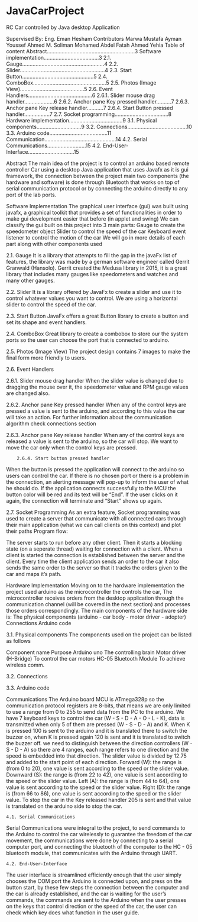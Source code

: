 # JavaCarProject


RC Car controlled by Java desktop Application



Supervised By: Eng. Eman Hesham
Contributors
Marwa Mustafa
Ayman Youssef
Ahmed M. Soliman
Mohamed Abdel Fatah
Ahmed Yehia
Table of content
Abstract…………………………………………………..3
Software implementation……………………………….3
2.1. Gauge……………………………………………….4
2.2. Slider………………………………………………...4
2.3. Start Button…………………………………………5
2.4. ComboBox………………………………………….5
2.5. Photos (Image View)...........................................5
2.6. Event Handlers…………………………………….6
2.6.1. Slider mouse drag handler………………..6
2.6.2. Anchor pane Key pressed handler……….7
2.6.3. Anchor pane Key release handler………..7
2.6.4. Start Button pressed handler……………..7
2.7. Socket programming………………………………8
Hardware implementation……………………………...9
		3.1. Physical components...………………………9
		3.2. Connections………………………………….10
		3.3. Arduino code…………………………………11
Communication………………………………………...14
	4.2. Serial Communications……………………..15
	4.2. End-User-Interface………………………….15


	

Abstract
The main idea of the project is to control an arduino based remote controller Car using a desktop Java application that uses Javafx as it is gui framework, the connection between the project main two components (the hardware and software) is done through Bluetooth that works on top of serial communication protocol or by connecting the arduino directly to any port of the lab ports.


Software Implementation
The graphical user interface (gui) was built using javafx, a graphical toolkit that provides a set of functionalities in order to make gui development easier that before (in applet and swing)
We can classify the gui built on this project into 3 main parts:
Gauge to create the speedometer object
Slider to control the speed of the car
Keyboard event listener to control the motion of the car
We will go in more details of each part along with other components used



2.1. Gauge
It is a library that attempts to fill the gap in the javaFx list of features, the library was made by a german software engineer called Gerrit Granwald (Hansolo).
Gerrit created the Medusa library in 2015, it is a great library that includes many gauges like speedometers and watches and many other gauges.

2.2. Slider
It is a library offered by JavaFx to create a slider and use it to control whatever values you want to control.
We are using a horizontal slider to control the speed of the car.






2.3. Start Button
JavaFx offers a great Button library to create a button and set its shape and event handlers.






2.4. ComboBox
Great library to create a combobox to store our the system ports so the user can choose the port that is connected to arduino.



2.5. Photos (Image View)
The project design contains 7 images to make the final form more friendly to users. 






2.6. Event Handlers

2.6.1. Slider mouse drag handler
When the slider value is changed due to dragging the mouse over it, the speedometer value and RPM gauge values are changed also.


















2.6.2. Anchor pane Key pressed handler
When any of the control keys are pressed a value is sent to the arduino, and according to this value the car will take an action. 
For further information about the communication algorithm check connections section

2.6.3. Anchor pane Key release handler
When any of the control keys are released a value is sent to the arduino, so the car will stop. 
We want to move the car only when the control keys are pressed.

		2.6.4. Start button pressed handler
When the button is pressed the application will connect to the arduino so users can control the car.
If there is no chosen port or there is a problem in the connection, an alerting message will pop-up to inform the user of what he should do.
If the application connects successfully to the MCU the button color will be red and its text will be “End”.
If the user clicks on it again, the connection will terminate and “Start” shows up again.


2.7. Socket Programming
As an extra feature, Socket programming was used to create a server that communicate with all connected cars through their main application (what we can call clients on this context) and plot their paths
Program flow:

The server starts to run before any other client.
Then it starts a blocking state (on a seperate thread) waiting for connection with a client.
When a client is started the connection is established between the server and the client.
Every time the client application sends an order to the car it also sends the same order to the server so that it tracks the orders given to the car and maps it’s path.


Hardware Implementation
Moving on to the hardware implementation the project used arduino as the microcontroller the controls the car,
The microcontroller receives orders from the desktop application through the communication channel (will be covered in the next section) and processes those orders correspondingly.
The main components of the hardware side is:
The physical components (arduino - car body - motor driver - adopter)
Connections
Arduino code

3.1. Physical components
The components used on the project can be listed as follows

Component name
Purpose
Arduino uno
The controlling brain
Motor driver (H-Bridge)
To control the car motors
HC-05 Bluetooth Module
To achieve wireless comm.










3.2. Connections








3.3. Arduino code




Communications
The Arduino board MCU is ATmega328p so the communication protocol registers are 8-bits, that means we are only limited to use a range from 0 to 255 to send data from the PC to the arduino.
We have 7 keyboard keys to control the car (W - S - D - A - O - L - K), data is transmitted when only 5 of them are pressed (W - S - D - A) and K.
When K is pressed 100 is sent to the arduino and it is translated there to switch the buzzer on, when K is pressed again 120 is sent and it is translated to switch the buzzer off.
we need to distinguish between the direction controllers (W - S - D - A) so there are 4 ranges, each range refers to one direction and the speed is embedded into that direction.
The slider value is divided by 12.75 and added to the start point of each direction.
Forward (W): the range is (from 0 to 20), one value is sent according to the speed or the slider value.
Downward (S): the range is (from 22 to 42), one value is sent according to the speed or the slider value.
Left (A): the range is (from 44 to 64), one value is sent according to the speed or the slider value.
Right (D): the range is (from 66 to 86), one value is sent according to the speed or the slider value.
To stop the car in the Key released handler 205 is sent and that value is translated on the arduino side to stop the car.

	4.1. Serial Communications
Serial Communications were integral to the project, to send commands to the Arduino to control the car wirelessly to guarantee the freedom of the car movement, the communications were done by connecting to a serial computer port, and connecting the bluetooth of the computer to the HC - 05 bluetooth module, that communicates with the Arduino through UART.

	4.2. End-User-Interface
The user interface is streamlined efficiently enough that the user simply chooses the COM port the Arduino is connected upon, and press on the button start, by these few steps the connection between the computer and the car is already established, and the car is waiting for the user’s commands, the commands are sent to the Arduino when the user presses on the keys that control direction or the speed of the car, the user can check which key does what function in the user guide.
